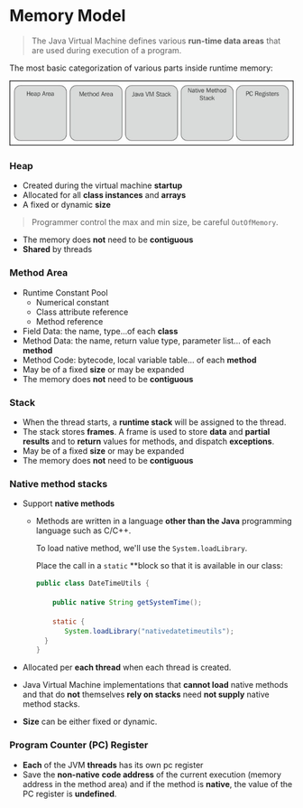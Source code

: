 # Memory Model

> The Java Virtual Machine defines various **run-time data areas** that are used during execution of a program.
> 

The most basic categorization of various parts inside runtime memory:

![Untitled](memory.png)

### Heap

- Created during the virtual machine **startup**
- Allocated for all **class instances** and **arrays**
- A fixed or dynamic **size**

> Programmer control the max and min size, be careful `OutOfMemory`.
> 
- The memory does **not** need to be **contiguous**
- **Shared** by threads

### Method Area

- Runtime Constant Pool
    - Numerical constant
    - Class attribute reference
    - Method reference
- Field Data: the name, type…of each **class**
- Method Data: the name, return value type, parameter list... of each **method**
- Method Code: bytecode, local variable table... of each **method**
- May be of a fixed **size** or may be expanded
- The memory does **not** need to be **contiguous**

### Stack

- When the thread starts, a **runtime stack** will be assigned to the thread.
- The stack stores **frames**. A frame is used to store **data** and **partial results** and to **return** values for methods, and dispatch **exceptions**.
- May be of a fixed **size** or may be expanded
- The memory does **not** need to be **contiguous**

### ****Native method stacks****

- Support **native methods**
    - Methods are written in a language **other than the Java** programming language such as C/C++.
        
        To load native method, we'll use the `System.loadLibrary`.
        
        Place the call in a `static` **block so that it is available in our class:
        
        ```java
        public class DateTimeUtils {
        
        	public native String getSystemTime();
        
        	static {
               System.loadLibrary("nativedatetimeutils");
          }
        }
        ```
        
- Allocated per **each thread** when each thread is created.
- Java Virtual Machine implementations that **cannot load** native methods and that do **not** themselves **rely on stacks** need **not supply** native method stacks.
- **Size** can be either fixed or dynamic.

### Program Counter (PC) Register

- **Each** of the JVM **threads** has its own pc register
- Save the **non-native** **code address** of the current execution (memory address in the method area) and if the method is **native**, the value of the PC register is **undefined**.
